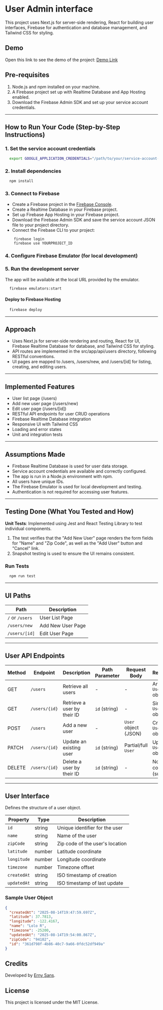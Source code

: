 # User Admin interface

This project uses Next.js for server-side rendering, React for building user interfaces, Firebase for authentication and
database management, and Tailwind CSS for styling.

## Demo

Open this link to see the demo of the project: [Demo Link](https://user-admin--fabricelements.us-central1.hosted.app/)

## Pre-requisites

1. Node.js and npm installed on your machine.
2. A Firebase project set up with Realtime Database and App Hosting enabled.
3. Download the Firebase Admin SDK and set up your service account credentials.

-----

## How to Run Your Code (Step-by-Step Instructions)

### 1. Set the service account credentials

```bash
  export GOOGLE_APPLICATION_CREDENTIALS="/path/to/your/service-account-file.json"
```

### 2. Install dependencies

```bash
  npm install
```

### 3. Connect to Firebase

* Create a Firebase project in the [Firebase Console](https://console.firebase.google.com/).
* Create a Realtime Database in your Firebase project.
* Set up Firebase App Hosting in your Firebase project.
* Download the Firebase Admin SDK and save the service account JSON file to your project directory.
* Connect the Firebase CLI to your project:

```bash
    firebase login
    firebase use YOURPROJECT_ID
```

### 4. Configure Firebase Emulator (for local development)

### 5. Run the development server

The app will be available at the local URL provided by the emulator.

```bash
  firebase emulators:start
```

#### Deploy to Firebase Hosting

```bash
  firebase deploy
```

-----

## Approach

* Uses Next.js for server-side rendering and routing, React for UI, Firebase Realtime Database for database, and
  Tailwind CSS for styling.
* API routes are implemented in the src/app/api/users directory, following RESTful conventions.
* UI pages are mapped to /users, /users/new, and /users/[id] for listing, creating, and editing users.

-----

## Implemented Features

- User list page (/users)
- Add new user page (/users/new)
- Edit user page (/users/[id])
- RESTful API endpoints for user CRUD operations
- Firebase Realtime Database integration
- Responsive UI with Tailwind CSS
- Loading and error states
- Unit and integration tests

-----

## Assumptions Made

- Firebase Realtime Database is used for user data storage.
- Service account credentials are available and correctly configured.
- The app is run in a Node.js environment with npm.
- All users have unique IDs.
- The Firebase Emulator is used for local development and testing.
- Authentication is not required for accessing user features.

-----

## Testing Done (What You Tested and How)

**Unit Tests**: Implemented using Jest and React Testing Library to test individual components.

1. The test verifies that the "Add New User" page renders the form fields for "Name" and "Zip Code", as well as the "Add
   User" button and "Cancel" link.
2. Snapshot testing is used to ensure the UI remains consistent.

### Run Tests

```bash
  npm run test
```

-----

## UI Paths

| Path            | Description       |
|-----------------|-------------------|
| `/` or `/users` | User List Page    |
| `/users/new`    | Add New User Page |
| `/users/[id]`   | Edit User Page    |

-----

## User API Endpoints

| Method | Endpoint      | Description                 | Path Parameter | Request Body         | Response                |
|--------|---------------|-----------------------------|----------------|----------------------|-------------------------|
| GET    | `/users`      | Retrieve all users          | -              | -                    | Array of `User` objects |
| GET    | `/users/{id}` | Retrieve a user by their ID | `id` (string)  | -                    | Single `User` object    |
| POST   | `/users`      | Add a new user              | -              | `User` object (JSON) | Created `User` object   |
| PATCH  | `/users/{id}` | Update an existing user     | `id` (string)  | Partial/full `User`  | Updated `User` object   |
| DELETE | `/users/{id}` | Delete a user by their ID   | `id` (string)  | -                    | No content (success)    |

-----

## User Interface

Defines the structure of a user object.

| Property    | Type   | Description                     |
|-------------|--------|---------------------------------|
| `id`        | string | Unique identifier for the user  |
| `name`      | string | Name of the user                |
| `zipCode`   | string | Zip code of the user's location |
| `latitude`  | number | Latitude coordinate             |
| `longitude` | number | Longitude coordinate            |
| `timezone`  | number | Timezone offset                 |
| `createdAt` | string | ISO timestamp of creation       |
| `updatedAt` | string | ISO timestamp of last update    |

### Sample User Object

```json
{
  "createdAt": "2025-08-14T19:47:59.697Z",
  "latitude": 37.7813,
  "longitude": -122.4167,
  "name": "Lolo R",
  "timezone": -25200,
  "updatedAt": "2025-08-14T19:54:00.867Z",
  "zipCode": "94102",
  "id": "361d798f-4b86-40c7-9a66-0fdc52df949a"
}
```

## Credits

Developed by [Erny Sans](https://github.com/ernysans).

## License

This project is licensed under the MIT License.